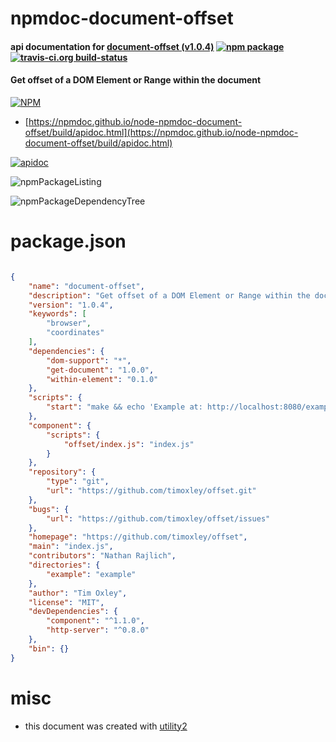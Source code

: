 # npmdoc-document-offset

#### api documentation for  [document-offset (v1.0.4)](https://github.com/timoxley/offset)  [![npm package](https://img.shields.io/npm/v/npmdoc-document-offset.svg?style=flat-square)](https://www.npmjs.org/package/npmdoc-document-offset) [![travis-ci.org build-status](https://api.travis-ci.org/npmdoc/node-npmdoc-document-offset.svg)](https://travis-ci.org/npmdoc/node-npmdoc-document-offset)

#### Get offset of a DOM Element or Range within the document

[![NPM](https://nodei.co/npm/document-offset.png?downloads=true&downloadRank=true&stars=true)](https://www.npmjs.com/package/document-offset)

- [https://npmdoc.github.io/node-npmdoc-document-offset/build/apidoc.html](https://npmdoc.github.io/node-npmdoc-document-offset/build/apidoc.html)

[![apidoc](https://npmdoc.github.io/node-npmdoc-document-offset/build/screenCapture.buildCi.browser.%252Ftmp%252Fbuild%252Fapidoc.html.png)](https://npmdoc.github.io/node-npmdoc-document-offset/build/apidoc.html)

![npmPackageListing](https://npmdoc.github.io/node-npmdoc-document-offset/build/screenCapture.npmPackageListing.svg)

![npmPackageDependencyTree](https://npmdoc.github.io/node-npmdoc-document-offset/build/screenCapture.npmPackageDependencyTree.svg)



# package.json

```json

{
    "name": "document-offset",
    "description": "Get offset of a DOM Element or Range within the document",
    "version": "1.0.4",
    "keywords": [
        "browser",
        "coordinates"
    ],
    "dependencies": {
        "dom-support": "*",
        "get-document": "1.0.0",
        "within-element": "0.1.0"
    },
    "scripts": {
        "start": "make && echo 'Example at: http://localhost:8080/example/' && http-server"
    },
    "component": {
        "scripts": {
            "offset/index.js": "index.js"
        }
    },
    "repository": {
        "type": "git",
        "url": "https://github.com/timoxley/offset.git"
    },
    "bugs": {
        "url": "https://github.com/timoxley/offset/issues"
    },
    "homepage": "https://github.com/timoxley/offset",
    "main": "index.js",
    "contributors": "Nathan Rajlich",
    "directories": {
        "example": "example"
    },
    "author": "Tim Oxley",
    "license": "MIT",
    "devDependencies": {
        "component": "^1.1.0",
        "http-server": "^0.8.0"
    },
    "bin": {}
}
```



# misc
- this document was created with [utility2](https://github.com/kaizhu256/node-utility2)
